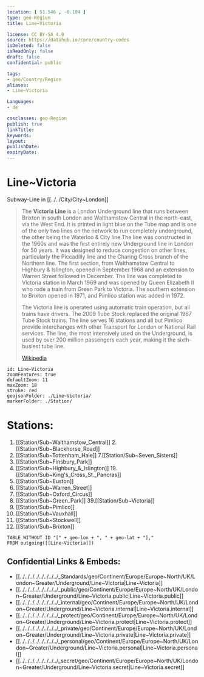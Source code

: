 ```yaml
---
location: [ 51.546 , -0.104 ] 
type: geo-Region
title: Line~Victoria

license: CC BY-SA 4.0
source: https://datahub.io/core/country-codes
isDeleted: false
isReadOnly: false
draft: false
confidential: public

tags:
- geo/Country/Region
aliases:
- Line~Victoria

Languages:
- de

cssclasses: geo-Region
publish: true
linkTitle: 
keywords: 
layout: 
publishDate: 
expiryDate: 
---
```


# Line~Victoria

Subway-Line in [[../../City/City~London]] 

> The **Victoria Line** is a London Underground line that runs between Brixton in south London and Walthamstow Central in the north-east, via the West End. It is printed in light blue on the Tube map and is one of the only two lines on the network to run completely underground, the other being the Waterloo & City line.The line was constructed in the 1960s and was the first entirely new Underground line in London for 50 years. It was designed to reduce congestion on other lines, particularly the Piccadilly line and the Charing Cross branch of the Northern line. The first section, from Walthamstow Central to Highbury & Islington, opened in September 1968 and an extension to Warren Street followed in December. The line was completed to Victoria station in March 1969 and was opened by Queen Elizabeth II who rode a train from Green Park to Victoria. The southern extension to Brixton opened in 1971, and Pimlico station was added in 1972.
>
> The Victoria line is operated using automatic train operation, but all trains have drivers. The 2009 Tube Stock replaced the original 1967 Tube Stock trains. The line serves 16 stations and all but Pimlico provide interchanges with other Transport for London or National Rail services. The line, the most intensively used on the Underground, is used by over 200 million passengers each year, making it the sixth-busiest tube line.
>
> [Wikipedia](https://en.wikipedia.org/wiki/Victoria%20line)


```leaflet
id: Line~Victoria
zoomFeatures: true 
defaultZoom: 11 
maxZoom: 18
stroke: red
geojsonFolder: ./Line~Victoria/
markerFolder: ./Station/
```


# Stations: 
1.	[[Station/Sub~Walthamstow_Central]] 
2.[[Station/Sub~Blackhorse_Road]]  
6.	[[Station/Sub~Tottenham_Hale]] 
7.[[Station/Sub~Seven_Sisters]]  
11.	[[Station/Sub~Finsbury_Park]] 
15.	[[Station/Sub~Highbury_&_Islington]] 
19.[[Station/Sub~King's_Cross_St._Pancras]]  
23.	[[Station/Sub~Euston]] 
27.	[[Station/Sub~Warren_Street]] 
31.	[[Station/Sub~Oxford_Circus]] 
35.	[[Station/Sub~Green_Park]] 
39.[[Station/Sub~Victoria]]  
43.	[[Station/Sub~Pimlico]] 
44.	[[Station/Sub~Vauxhall]] 
48.	[[Station/Sub~Stockwell]] 
49.	[[Station/Sub~Brixton]] 

```dataview
TABLE WITHOUT ID "[" + geo-lon + ", " + geo-lat + "],"
FROM outgoing([[Line~Victoria]])
```



## Confidential Links & Embeds: 
- [[../../../../../../../../_Standards/geo/Continent/Europe/Europe~North/UK/London~Greater/Underground/Line~Victoria|Line~Victoria]] 
- [[../../../../../../../../_public/geo/Continent/Europe/Europe~North/UK/London~Greater/Underground/Line~Victoria.public|Line~Victoria.public]] 
- [[../../../../../../../../_internal/geo/Continent/Europe/Europe~North/UK/London~Greater/Underground/Line~Victoria.internal|Line~Victoria.internal]] 
- [[../../../../../../../../_protect/geo/Continent/Europe/Europe~North/UK/London~Greater/Underground/Line~Victoria.protect|Line~Victoria.protect]] 
- [[../../../../../../../../_private/geo/Continent/Europe/Europe~North/UK/London~Greater/Underground/Line~Victoria.private|Line~Victoria.private]] 
- [[../../../../../../../../_personal/geo/Continent/Europe/Europe~North/UK/London~Greater/Underground/Line~Victoria.personal|Line~Victoria.personal]] 
- [[../../../../../../../../_secret/geo/Continent/Europe/Europe~North/UK/London~Greater/Underground/Line~Victoria.secret|Line~Victoria.secret]] 
